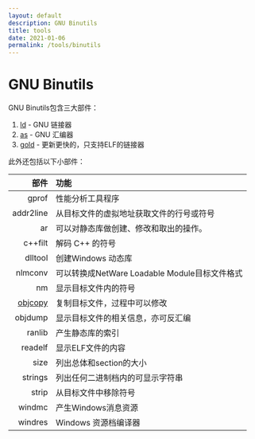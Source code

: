 ```yaml
---
layout: default
description: GNU Binutils
title: tools
date: 2021-01-06
permalink: /tools/binutils
---
```



# GNU Binutils

GNU Binutils包含三大部件：

1. [ld](/tools/ld)      - GNU 链接器
2. [as](/tools/as)      - GNU 汇编器
3. [gold](/tools/gold)  - 更新更快的，只支持ELF的链接器

此外还包括以下小部件：

部件         |  功能
-:          |   :-
gprof       |	性能分析工具程序
addr2line   |   从目标文件的虚拟地址获取文件的行号或符号
ar          |   可以对静态库做创建、修改和取出的操作。
c++filt     |   解码 C++ 的符号
dlltool     |   创建Windows 动态库
nlmconv     |   可以转换成NetWare Loadable Module目标文件格式
nm          |   显示目标文件内的符号
[objcopy](/tools/binutils/objcopy)     |   复制目标文件，过程中可以修改
objdump     |   显示目标文件的相关信息，亦可反汇编
ranlib 	    |   产生静态库的索引
readelf     |   显示ELF文件的内容
size        |   列出总体和section的大小
strings     |   列出任何二进制档内的可显示字符串
strip       |   从目标文件中移除符号
windmc      |   产生Windows消息资源
windres     |   Windows 资源档编译器